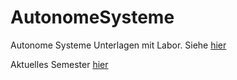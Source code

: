 # AutonomeSysteme
Autonome Systeme Unterlagen mit Labor. Siehe [hier](https://sulzmann.github.io/AutonomeSysteme/)

Aktuelles Semester [hier](https://sulzmann.github.io/AutonomeSysteme/semWi24-25.html)
